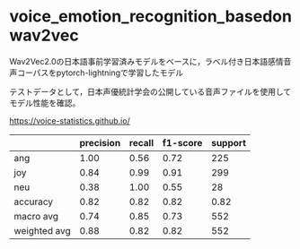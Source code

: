 # voice_emotion_recognition_basedonwav2vec
Wav2Vec2.0の日本語事前学習済みモデルをベースに，ラベル付き日本語感情音声コーパスをpytorch-lightningで学習したモデル

テストデータとして，日本声優統計学会の公開している音声ファイルを使用してモデル性能を確認。

https://voice-statistics.github.io/


|    | precision | recall | f1-score | support | 
|--- | --- | --- | --- | --- |
| ang | 1.00 | 0.56 | 0.72 | 225 |
| joy | 0.84 | 0.99 | 0.91 | 299 |
| neu | 0.38 | 1.00 | 0.55 | 28 |
| accuracy | 0.82 | 0.82 | 0.82 | 0.82 |
| macro avg | 0.74 | 0.85 | 0.73 | 552 |
| weighted avg | 0.88 | 0.82 | 0.82 | 552 |

